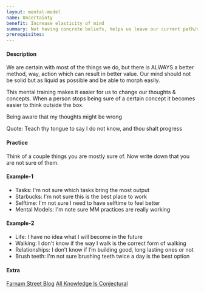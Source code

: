 ```yaml
---
layout: mental-model
name: Uncertainty
benefit: Increase elasticity of mind
summary: Not having concrete beliefs, helps us leave our current path/decision/actions for better ones.
prerequisites:
---
```


#### Description

We are certain with most of the things we do, but there is ALWAYS a better method, way, action which can result in better value. Our mind should not be solid but as liquid as possible and be able to morph easily.

This mental training makes it easier for us to change our thoughts & concepts. When a person stops being sure of a certain concept it becomes easier to think outside the box.

Being aware that my thoughts might be wrong

Quote: Teach thy tongue to say I do not know, and thou shalt progress

#### Practice

Think of a couple things you are mostly sure of. Now write down that you are not sure of them.

#### Example-1

- Tasks: I'm not sure which tasks bring the most output
- Starbucks: I'm not sure this is the best place to work
- Selftime: I'm not sure I need to have selftime to feel better
- Mental Models: I'm note sure MM practices are really working

#### Example-2

- Life: I have no idea what I will become in the future
- Walking: I don't know if the way I walk is the correct form of walking
- Relationships: I don’t know if I’m building good, long lasting ones or not
- Brush teeth: I'm not sure brushing teeth twice a day is the best option

#### Extra

[Farnam Street Blog](https://fs.blog/2013/04/the-work-required-to-have-an-opinion/)
[All Knowledge Is Conjectural](https://www.youtube.com/watch?v=auyg7kfxHdU)

